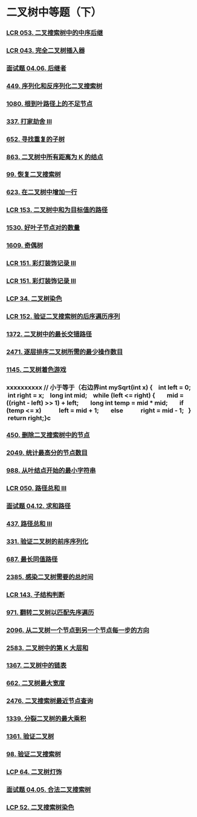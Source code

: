 

# 二叉树中等题（下）





### [LCR 053. 二叉搜索树中的中序后继](https://leetcode.cn/problems/P5rCT8/)



### [LCR 043. 完全二叉树插入器](https://leetcode.cn/problems/NaqhDT/)



### [面试题 04.06. 后继者](https://leetcode.cn/problems/successor-lcci/)



### [449. 序列化和反序列化二叉搜索树](https://leetcode.cn/problems/serialize-and-deserialize-bst/)





### [1080. 根到叶路径上的不足节点](https://leetcode.cn/problems/insufficient-nodes-in-root-to-leaf-paths/)





### [337. 打家劫舍 III](https://leetcode.cn/problems/house-robber-iii/)



### [652. 寻找重复的子树](https://leetcode.cn/problems/find-duplicate-subtrees/)



### [863. 二叉树中所有距离为 K 的结点](https://leetcode.cn/problems/all-nodes-distance-k-in-binary-tree/)



### [99. 恢复二叉搜索树](https://leetcode.cn/problems/recover-binary-search-tree/)



### [623. 在二叉树中增加一行](https://leetcode.cn/problems/add-one-row-to-tree/)



### [LCR 153. 二叉树中和为目标值的路径](https://leetcode.cn/problems/er-cha-shu-zhong-he-wei-mou-yi-zhi-de-lu-jing-lcof/)



### [1530. 好叶子节点对的数量](https://leetcode.cn/problems/number-of-good-leaf-nodes-pairs/)



### [1609. 奇偶树](https://leetcode.cn/problems/even-odd-tree/)



### [LCR 151. 彩灯装饰记录 III](https://leetcode.cn/problems/cong-shang-dao-xia-da-yin-er-cha-shu-iii-lcof/)



### [LCR 151. 彩灯装饰记录 III](https://leetcode.cn/problems/cong-shang-dao-xia-da-yin-er-cha-shu-iii-lcof/)



### [LCP 34. 二叉树染色](https://leetcode.cn/problems/er-cha-shu-ran-se-UGC/)





### [LCR 152. 验证二叉搜索树的后序遍历序列](https://leetcode.cn/problems/er-cha-sou-suo-shu-de-hou-xu-bian-li-xu-lie-lcof/)



### [1372. 二叉树中的最长交错路径](https://leetcode.cn/problems/longest-zigzag-path-in-a-binary-tree/)



### [2471. 逐层排序二叉树所需的最少操作数目](https://leetcode.cn/problems/minimum-number-of-operations-to-sort-a-binary-tree-by-level/)



### [1145. 二叉树着色游戏](https://leetcode.cn/problems/binary-tree-coloring-game/)



### xxxxxxxxxx // 小于等于（右边界int mySqrt(int x) {    int left = 0;    int right = x;    long int mid;    while (left <= right) {        mid = ((right - left) >> 1) + left;        long int temp = mid * mid;        if (temp <= x)            left = mid + 1;        else            right = mid - 1;    }    return right;}c



### [450. 删除二叉搜索树中的节点](https://leetcode.cn/problems/delete-node-in-a-bst/)



### [2049. 统计最高分的节点数目](https://leetcode.cn/problems/count-nodes-with-the-highest-score/)



### [988. 从叶结点开始的最小字符串](https://leetcode.cn/problems/smallest-string-starting-from-leaf/)



### [LCR 050. 路径总和 III](https://leetcode.cn/problems/6eUYwP/)





### [面试题 04.12. 求和路径](https://leetcode.cn/problems/paths-with-sum-lcci/)



### [437. 路径总和 III](https://leetcode.cn/problems/path-sum-iii/)



### [331. 验证二叉树的前序序列化](https://leetcode.cn/problems/verify-preorder-serialization-of-a-binary-tree/)



### [687. 最长同值路径](https://leetcode.cn/problems/longest-univalue-path/)



### [2385. 感染二叉树需要的总时间](https://leetcode.cn/problems/amount-of-time-for-binary-tree-to-be-infected/)



### [LCR 143. 子结构判断](https://leetcode.cn/problems/shu-de-zi-jie-gou-lcof/)



### [971. 翻转二叉树以匹配先序遍历](https://leetcode.cn/problems/flip-binary-tree-to-match-preorder-traversal/)



### [2096. 从二叉树一个节点到另一个节点每一步的方向](https://leetcode.cn/problems/step-by-step-directions-from-a-binary-tree-node-to-another/)



### [2583. 二叉树中的第 K 大层和](https://leetcode.cn/problems/kth-largest-sum-in-a-binary-tree/)



### [1367. 二叉树中的链表](https://leetcode.cn/problems/linked-list-in-binary-tree/)



### [662. 二叉树最大宽度](https://leetcode.cn/problems/maximum-width-of-binary-tree/)



### [2476. 二叉搜索树最近节点查询](https://leetcode.cn/problems/closest-nodes-queries-in-a-binary-search-tree/)



### [1339. 分裂二叉树的最大乘积](https://leetcode.cn/problems/maximum-product-of-splitted-binary-tree/)





### [1361. 验证二叉树](https://leetcode.cn/problems/validate-binary-tree-nodes/)





### [98. 验证二叉搜索树](https://leetcode.cn/problems/validate-binary-search-tree/)



### [LCP 64. 二叉树灯饰](https://leetcode.cn/problems/U7WvvU/)



### [面试题 04.05. 合法二叉搜索树](https://leetcode.cn/problems/legal-binary-search-tree-lcci/)



### [LCP 52. 二叉搜索树染色](https://leetcode.cn/problems/QO5KpG/)


